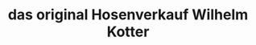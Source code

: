 ---
title: "das original Hosenverkauf Wilhelm Kotter"
url: /tettenweis/das-original-hosenverkauf-wilhelm-kotter/
shop: Kleidung
---